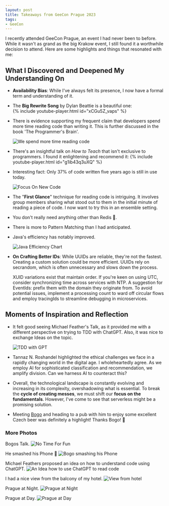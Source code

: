 ```yaml
---
layout: post
title: Takeaways from GeeCon Prague 2023
tags: 
- GeeCon
---
```


I recently attended GeeCon Prague, an event I had never been to before. While it wasn't as grand as the big Krakow event, I still found it a worthwhile decision to attend. Here are some highlights and things that resonated with me:

## What I Discovered and Deepened My Understanding On
- **Availability Bias**: While I've always felt its presence, I now have a formal term and understanding of it.

- The **Big Rewrite Song** by Dylan Beattie is a beautiful one:  
    {% include youtube-player.html id="xCGu5Z_vaps" %}
    <br>

- There is evidence supporting my frequent claim that developers spend more time reading code than writing it. This is further discussed in the book 'The Programmer's Brain'.

    ![We spend more time reading code](/assets/geecon-2023/more-time-reading-code.png)

- There's an insightful talk on _How to Teach_ that isn't exclusive to programmers. I found it enlightening and recommend it:
    {% include youtube-player.html id="g1ib43q3uXQ" %}
    <br>

- Interesting fact: Only 37% of code written five years ago is still in use today.

    ![Focus On New Code](/assets/geecon-2023/focus-on-new-code.jpg)

- The "**First Glance**" technique for reading code is intriguing. It involves group members sharing what stood out to them in the initial minute of reading a piece of code. I now want to try this in an ensemble setting.

- You don't really need anything other than Redis 🤣.

- There is more to Pattern Matching than I had anticipated.

- Java's efficiency has notably improved.

    ![Java Efficiency Chart](/assets/geecon-2023/java-efficiency.png)

- **On Crafting Better IDs**:
    While UUIDs are reliable, they're not the fastest. Creating a custom solution could be more efficient. UUIDs rely on secrandom, which is often unnecessary and slows down the process.

    XUID variations exist that maintain order. If you're keen on using UTC, consider synchronizing time across services with NTP. A suggestion for EventIds: prefix them with the domain they originate from. To avoid potential issues, implement a processing count to ward off circular flows and employ tracingIds to streamline debugging in microservices.

## Moments of Inspiration and Reflection
- It felt good seeing Michael Feather's Talk, as it provided me with a different perspective on trying to TDD with ChatGPT. Also, it was nice to exchange Ideas on the topic.

    ![TDD with GPT](/assets/geecon-2023/tdd-with-gpt.png)

- Tannaz N. Roshandel highlighted the ethical challenges we face in a rapidly changing world in the digital age. I wholeheartedly agree. As we employ AI for sophisticated classification and recommendation, we amplify division. Can we harness AI to counteract this?

- Overall, the technological landscape is constantly evolving and increasing in its complexity, overshadowing what is essential. To break the **cycle of creating messes**, we must shift our **focus on the fundamentals**. However, I've come to see that serverless might be a promising solution.

- Meeting [Bogo](https://talkweb.eu/) and heading to a pub with him to enjoy some excellent Czech beer was definitely a highlight! 
Thanks Bogo! 🍻

### More Photos
Bogos Talk.
![No Time For Fun](/assets/geecon-2023/no-time-for-fun.png)

He smashed his Phone 🤯
![Bogo smashing his Phone](/assets/geecon-2023/bogo-smash-phone.png)

Michael Feathers proposed an idea on how to understand code using ChatGPT.
![An Idea how to use ChatGPT to read code](/assets/geecon-2023/gpt-responsibilities-of-code.png)

I had a nice view from the balcony of my hotel.
![View from hotel](/assets/geecon-2023/view-from-hotel.png)

Prague at Night.
![Prague at Night](/assets/geecon-2023/prague-at-night.png)

Prague at Day.
![Prague at Day](/assets/geecon-2023/prague-at-day.png)